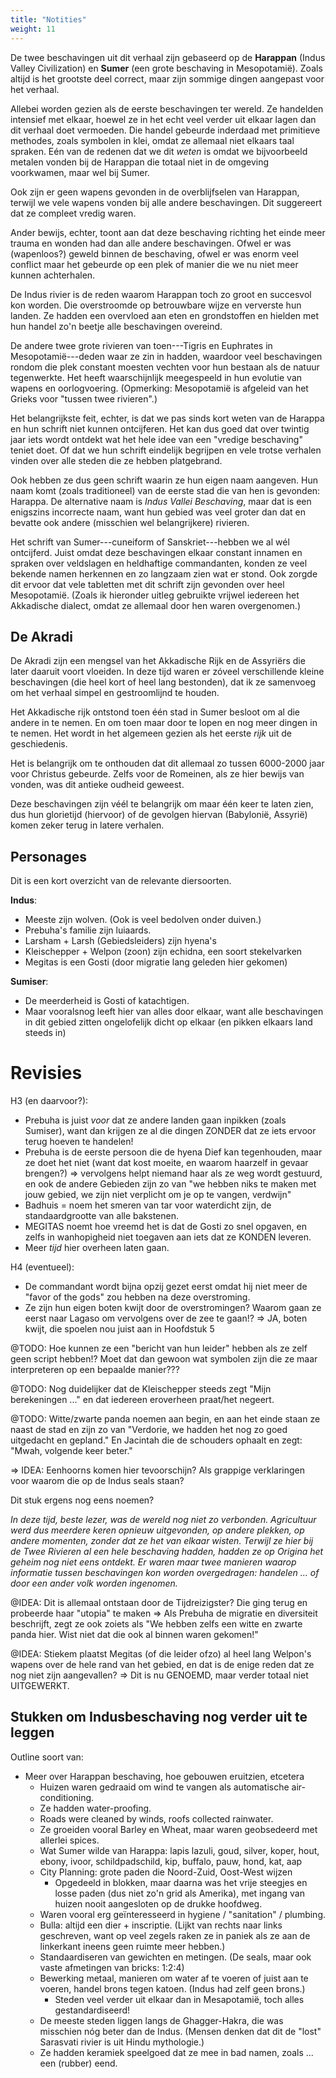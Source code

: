 ```yaml
---
title: "Notities"
weight: 11
---
```


De twee beschavingen uit dit verhaal zijn gebaseerd op de **Harappan** (Indus Valley Civilization) en **Sumer** (een grote beschaving in Mesopotamië). Zoals altijd is het grootste deel correct, maar zijn sommige dingen aangepast voor het verhaal.

Allebei worden gezien als de eerste beschavingen ter wereld. Ze handelden intensief met elkaar, hoewel ze in het echt veel verder uit elkaar lagen dan dit verhaal doet vermoeden. Die handel gebeurde inderdaad met primitieve methodes, zoals symbolen in klei, omdat ze allemaal niet elkaars taal spraken. Eén van de redenen dat we dit _weten_ is omdat we bijvoorbeeld metalen vonden bij de Harappan die totaal niet in de omgeving voorkwamen, maar wel bij Sumer.

Ook zijn er geen wapens gevonden in de overblijfselen van Harappan, terwijl we vele wapens vonden bij alle andere beschavingen. Dit suggereert dat ze compleet vredig waren.

Ander bewijs, echter, toont aan dat deze beschaving richting het einde meer trauma en wonden had dan alle andere beschavingen. Ofwel er was (wapenloos?) geweld binnen de beschaving, ofwel er was enorm veel conflict maar het gebeurde op een plek of manier die we nu niet meer kunnen achterhalen.

De Indus rivier is de reden waarom Harappan toch zo groot en succesvol kon worden. Die overstroomde op betrouwbare wijze en ververste hun landen. Ze hadden een overvloed aan eten en grondstoffen en hielden met hun handel zo'n beetje alle beschavingen overeind.

De andere twee grote rivieren van toen---Tigris en Euphrates in Mesopotamië---deden waar ze zin in hadden, waardoor veel beschavingen rondom die plek constant moesten vechten voor hun bestaan als de natuur tegenwerkte. Het heeft waarschijnlijk meegespeeld in hun evolutie van wapens en oorlogvoering. (Opmerking: Mesopotamië is afgeleid van het Grieks voor "tussen twee rivieren".)

Het belangrijkste feit, echter, is dat we pas sinds kort weten van de Harappa en hun schrift niet kunnen ontcijferen. Het kan dus goed dat over twintig jaar iets wordt ontdekt wat het hele idee van een "vredige beschaving" teniet doet. Of dat we hun schrift eindelijk begrijpen en vele trotse verhalen vinden over alle steden die ze hebben platgebrand.

Ook hebben ze dus geen schrift waarin ze hun eigen naam aangeven. Hun naam komt (zoals traditioneel) van de eerste stad die van hen is gevonden: Harappa. De alternative naam is _Indus Vallei Beschaving_, maar dat is een enigszins incorrecte naam, want hun gebied was veel groter dan dat en bevatte ook andere (misschien wel belangrijkere) rivieren.

Het schrift van Sumer---cuneiform of Sanskriet---hebben we al wél ontcijferd. Juist omdat deze beschavingen elkaar constant innamen en spraken over veldslagen en heldhaftige commandanten, konden ze veel bekende namen herkennen en zo langzaam zien wat er stond. Ook zorgde dit ervoor dat vele tabletten met dit schrift zijn gevonden over heel Mesopotamië. (Zoals ik hieronder uitleg gebruikte vrijwel iedereen het Akkadische dialect, omdat ze allemaal door hen waren overgenomen.)

## De Akradi

De Akradi zijn een mengsel van het Akkadische Rijk en de Assyriërs die later daaruit voort vloeiden. In deze tijd waren er zóveel verschillende kleine beschavingen (die heel kort of heel lang bestonden), dat ik ze samenvoeg om het verhaal simpel en gestroomlijnd te houden.

Het Akkadische rijk ontstond toen één stad in Sumer besloot om al die andere in te nemen. En om toen maar door te lopen en nog meer dingen in te nemen. Het wordt in het algemeen gezien als het eerste _rijk_ uit de geschiedenis.

Het is belangrijk om te onthouden dat dit allemaal zo tussen 6000-2000 jaar voor Christus gebeurde. Zelfs voor de Romeinen, als ze hier bewijs van vonden, was dit antieke oudheid geweest.

Deze beschavingen zijn véél te belangrijk om maar één keer te laten zien, dus hun glorietijd (hiervoor) of de gevolgen hiervan (Babylonië, Assyrië) komen zeker terug in latere verhalen.

## Personages

Dit is een kort overzicht van de relevante diersoorten.

**Indus**:
* Meeste zijn wolven. (Ook is veel bedolven onder duiven.)
* Prebuha's familie zijn luiaards.
* Larsham + Larsh (Gebiedsleiders) zijn hyena's
* Kleischepper + Welpon (zoon) zijn echidna, een soort stekelvarken
* Megitas is een Gosti (door migratie lang geleden hier gekomen)

**Sumiser**:
* De meerderheid is Gosti of katachtigen.
* Maar vooralsnog leeft hier van alles door elkaar, want alle beschavingen in dit gebied zitten ongelofelijk dicht op elkaar (en pikken elkaars land steeds in)










# Revisies

H3 (en daarvoor?): 
* Prebuha is juist _voor_ dat ze andere landen gaan inpikken (zoals Sumiser), want dan krijgen ze al die dingen ZONDER dat ze iets ervoor terug hoeven te handelen!
* Prebuha is de eerste persoon die de hyena Dief kan tegenhouden, maar ze doet het niet (want dat kost moeite, en waarom haarzelf in gevaar brengen?) => vervolgens helpt niemand haar als ze weg wordt gestuurd, en ook de andere Gebieden zijn zo van "we hebben niks te maken met jouw gebied, we zijn niet verplicht om je op te vangen, verdwijn"
* Badhuis = noem het smeren van tar voor waterdicht zijn, de standaardgrootte van alle bakstenen.
* MEGITAS noemt hoe vreemd het is dat de Gosti zo snel opgaven, en zelfs in wanhopigheid niet toegaven aan iets dat ze KONDEN leveren.
* Meer _tijd_ hier overheen laten gaan.

H4 (eventueel): 
* De commandant wordt bijna opzij gezet eerst omdat hij niet meer de "favor of the gods" zou hebben na deze overstroming.
* Ze zijn hun eigen boten kwijt door de overstromingen? Waarom gaan ze eerst naar Lagaso om vervolgens over de zee te gaan!? => JA, boten kwijt, die spoelen nou juist aan in Hoofdstuk 5

@TODO: Hoe kunnen ze een "bericht van hun leider" hebben als ze zelf geen script hebben!? Moet dat dan gewoon wat symbolen zijn die ze maar interpreteren op een bepaalde manier???

@TODO: Nog duidelijker dat de Kleischepper steeds zegt "Mijn berekeningen ..." en dat iedereen eroverheen praat/het negeert.

@TODO: Witte/zwarte panda noemen aan begin, en aan het einde staan ze naast de stad en zijn zo van "Verdorie, we hadden het nog zo goed uitgedacht en gepland." En Jacintah die de schouders ophaalt en zegt: "Mwah, volgende keer beter."


=> IDEA: Eenhoorns komen hier tevoorschijn? Als grappige verklaringen voor waarom die op de Indus seals staan?

Dit stuk ergens nog eens noemen?

_In deze tijd, beste lezer, was de wereld nog niet zo verbonden. Agricultuur werd dus meerdere keren opnieuw uitgevonden, op andere plekken, op andere momenten, zonder dat ze het van elkaar wisten. Terwijl ze hier bij de Twee Rivieren al een hele beschaving hadden, hadden ze op Origina het geheim nog niet eens ontdekt. Er waren maar twee manieren waarop informatie tussen beschavingen kon worden overgedragen: handelen ... of door een ander volk worden ingenomen._

@IDEA: Dit is allemaal ontstaan door de Tijdreizigster? Die ging terug en probeerde haar "utopia" te maken
    => Als Prebuha de migratie en diversiteit beschrijft, zegt ze ook zoiets als "We hebben zelfs een witte en zwarte panda hier. Wist niet dat die ook al binnen waren gekomen!"

@IDEA: Stiekem plaatst Megitas (of die leider ofzo) al heel lang Welpon's wapens over de hele rand van het gebied, en dat is de enige reden dat ze nog niet zijn aangevallen? => Dit is nu GENOEMD, maar verder totaal niet UITGEWERKT.

## Stukken om Indusbeschaving nog verder uit te leggen

Outline soort van:
* Meer over Harappan beschaving, hoe gebouwen eruitzien, etcetera
  * Huizen waren gedraaid om wind te vangen als automatische air-conditioning.
  * Ze hadden water-proofing.
  * Roads were cleaned by winds, roofs collected rainwater.
  * Ze groeiden vooral Barley en Wheat, maar waren geobsedeerd met allerlei spices.
  * Wat Sumer wilde van Harappa: lapis lazuli, goud, silver, koper, hout, ebony, ivoor, schildpadschild, kip, buffalo, pauw, hond, kat, aap
  * City Planning: grote paden die Noord-Zuid, Oost-West wijzen
    * Opgedeeld in blokken, maar daarna was het vrije steegjes en losse paden (dus niet zo'n grid als Amerika), met ingang van huizen nooit aangesloten op de drukke hoofdweg.
  * Waren vooral erg geïnteresseerd in hygiene / "sanitation" / plumbing.
  * Bulla: altijd een dier + inscriptie. (Lijkt van rechts naar links geschreven, want op veel zegels raken ze in paniek als ze aan de linkerkant ineens geen ruimte meer hebben.)
  * Standaardiseren van gewichten en metingen. (De seals, maar ook vaste afmetingen van bricks: 1:2:4)
  * Bewerking metaal, manieren om water af te voeren of juist aan te voeren, handel brons tegen katoen. (Indus had zelf geen brons.)
    * Steden veel verder uit elkaar dan in Mesapotamië, toch alles gestandardiseerd!
  * De meeste steden liggen langs de Ghagger-Hakra, die was misschien nóg beter dan de Indus. (Mensen denken dat dit de "lost" Sarasvati rivier is uit Hindu mythologie.)
  * Ze hadden keramiek speelgoed dat ze mee in bad namen, zoals ... een (rubber) eend.

<!---
## Sources

https://www.nytimes.com/2011/08/02/science/02warfare.html

https://historiek.net/harappa-beschaving-vreedzaam/92672/

Good video about the entire Harappan Civilization: https://www.youtube.com/watch?v=rlONwxT9Nlc
--->